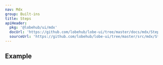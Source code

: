 ```yaml
---
nav: Mdx
group: Built-ins
title: Steps
apiHeader:
  pkg: '@lobehub/ui/mdx'
  docUrl: 'https://github.com/lobehub/lobe-ui/tree/master/docs/mdx/Steps/index.md'
  sourceUrl: 'https://github.com/lobehub/lobe-ui/tree/master/src/mdx/Steps/index.tsx'
---
```


## Example

<code src="./demos/index.tsx" ></code>
